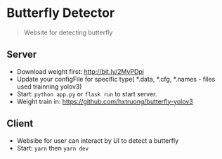 # Butterfly Detector

> Website for detecting butterfly

## Server

- Download weight first: http://bit.ly/2MvPDpj
- Update your configFile for specific type( *.data, *.cfg, *.names - files used trainning yolov3)
- Start: `python app.py` or `flask run` to start server.
- Weight train in: https://github.com/hxtruong/butterfly-yolov3

## Client

- Websibe for user can interact by UI to detect a butterfly
- Start: `yarn` then `yarn dev`
